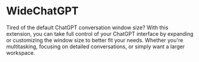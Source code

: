# WideChatGPT
Tired of the default ChatGPT conversation window size? With this extension, you can take full control of your ChatGPT interface by expanding or customizing the window size to better fit your needs. Whether you're multitasking, focusing on detailed conversations, or simply want a larger workspace.
